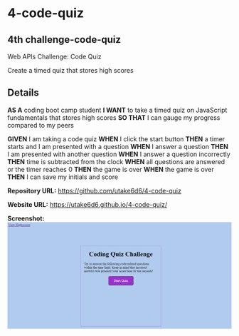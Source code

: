 # 4-code-quiz

## 4th challenge-code-quiz

Web APIs Challenge: Code Quiz

Create a timed quiz that stores high scores

## Details

**AS A** coding boot camp student
**I WANT** to take a timed quiz on JavaScript fundamentals that stores high scores
**SO THAT** I can gauge my progress compared to my peers

**GIVEN** I am taking a code quiz
**WHEN** I click the start button
**THEN** a timer starts and I am presented with a question
**WHEN** I answer a question
**THEN** I am presented with another question
**WHEN** I answer a question incorrectly
**THEN** time is subtracted from the clock
**WHEN** all questions are answered or the timer reaches 0
**THEN** the game is over
**WHEN** the game is over
**THEN** I can save my initials and score

**Repository URL:** https://github.com/utake6d6/4-code-quiz

**Website URL:** https://utake6d6.github.io/4-code-quiz/

**Screenshot:** ![picture](https://github.com/utake6d6/4-code-quiz/blob/main/quizpic.png)
